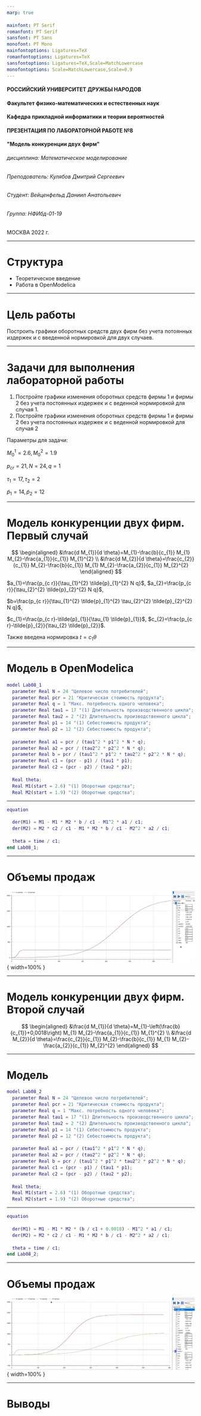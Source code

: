 ```yaml
---
marp: true

mainfont: PT Serif
romanfont: PT Serif
sansfont: PT Sans
monofont: PT Mono
mainfontoptions: Ligatures=TeX
romanfontoptions: Ligatures=TeX
sansfontoptions: Ligatures=TeX,Scale=MatchLowercase
monofontoptions: Scale=MatchLowercase,Scale=0.9
---
```


<style>
section.titleslide h6
{
    text-align: right;
}
section.titleslide
{
    text-align: center;
}
</style>

<!-- _class: titleslide -->

#### РОССИЙСКИЙ УНИВЕРСИТЕТ ДРУЖБЫ НАРОДОВ
#### Факультет физико-математических и естественных наук  
#### Кафедра прикладной информатики и теории вероятностей 
#### ПРЕЗЕНТАЦИЯ ПО ЛАБОРАТОРНОЙ РАБОТЕ №8
#### "Модель конкуренции двух фирм"

###### дисциплина: Математическое моделирование
###### Преподователь: Кулябов Дмитрий Сергеевич
###### Студент: Вейценфельд Даниил Анатольевич
###### Группа: НФИбд-01-19
МОСКВА
2022 г.

---

# **Структура**

- Теоретическое введение
- Работа в OpenModelica

---

# **Цель работы**

Построить графики оборотных средств двух фирм без учета потоянных
издержек и с введенной нормировкой для двух случаев.

---

# **Задачи для выполнения лабораторной работы**

1. Постройте графики изменения оборотных средств фирмы 1 и фирмы 2 без
учета постоянных издержек и с веденной нормировкой для случая 1.
2. Постройте графики изменения оборотных средств фирмы 1 и фирмы 2 без
учета постоянных издержек и с веденной нормировкой для случая 2

Параметры для задачи:

$M_0^1 = 2.6, M_0^2 = 1.9$

$p_{cr} = 21, N = 24, q = 1$

$\tau_1 = 17, \tau_2 = 2$

$\tilde{p}_1 = 14, \tilde{p}_2 = 12$

---

# **Модель конкуренции двух фирм. Первый случай**

$$
\begin{aligned}
&\frac{d M_{1}}{d \theta}=M_{1}-\frac{b}{c_{1}} M_{1} M_{2}-\frac{a_{1}}{c_{1}} M_{1}^{2} \\
&\frac{d M_{2}}{d \theta}=\frac{c_{2}}{c_{1}} M_{2}-\frac{b}{c_{1}} M_{1} M_{2}-\frac{a_{2}}{c_{1}} M_{2}^{2}
\end{aligned}
$$

$a_{1}=\frac{p_{c r}}{\tau_{1}^{2} \tilde{p}_{1}^{2} N q}$, $a_{2}=\frac{p_{c r}}{\tau_{2}^{2} \tilde{p}_{2}^{2} N q}$, 

$b=\frac{p_{c r}}{\tau_{1}^{2} \tilde{p}_{1}^{2} \tau_{2}^{2} \tilde{p}_{2}^{2} N q}$, 

$c_{1}=\frac{p_{c r}-\tilde{p}_{1}}{\tau_{1} \tilde{p}_{1}}$, $c_{2}=\frac{p_{c r}-\tilde{p}_{2}}{\tau_{2} \tilde{p}_{2}}$.

Также введена нормировка $t = c_1 \theta$

---

# **Модель в OpenModelica**

```m
model Lab08_1
  parameter Real N = 24 "Целевое число потребителей";
  parameter Real pcr = 21 "Критическая стоимость продукта";
  parameter Real q = 1 "Макс. потребность одного человека";
  parameter Real tau1 = 17 "(1) Длительность производственного цикла";
  parameter Real tau2 = 2 "(2) Длительность производственного цикла";
  parameter Real p1 = 14 "(1) Себестоимость продукта";
  parameter Real p2 = 12 "(2) Себестоимость продукта";

  parameter Real a1 = pcr / (tau1^2 * p1^2 * N * q);
  parameter Real a2 = pcr / (tau2^2 * p2^2 * N * q);
  parameter Real b = pcr / (tau1^2 * p1^2 * tau2^2 * p2^2 * N * q);
  parameter Real c1 = (pcr - p1) / (tau1 * p1);
  parameter Real c2 = (pcr - p2) / (tau2 * p2);
  
  Real theta;
  Real M1(start = 2.6) "(1) Оборотные средства";
  Real M2(start = 1.9) "(2) Оборотные средства";
```

---

```m
equation

  der(M1) = M1 - M1 * M2 * b / c1 - M1^2 * a1 / c1;
  der(M2) = M2 * c2 / c1 - M1 * M2 * b / c1 - M2^2 * a2 / c1;
  
  theta = time / c1;
end Lab08_1;
```

---

# **Объемы продаж**

![График оборотных средств в фирмах 1 и 2](assets/2022-04-02-17-22-08.png){ width=100% }

---

# **Модель конкуренции двух фирм. Второй случай**

$$
\begin{aligned}
&\frac{d M_{1}}{d \theta}=M_{1}-\left(\frac{b}{c_{1}}+0,0018\right) M_{1} M_{2}-\frac{a_{1}}{c_{1}} M_{1}^{2} \\
&\frac{d M_{2}}{d \theta}=\frac{c_{2}}{c_{1}} M_{2}-\frac{b}{c_{1}} M_{1} M_{2}-\frac{a_{2}}{c_{1}} M_{2}^{2}
\end{aligned}
$$

---

# **Модель**

```m
model Lab08_2
  parameter Real N = 24 "Целевое число потребителей";
  parameter Real pcr = 21 "Критическая стоимость продукта";
  parameter Real q = 1 "Макс. потребность одного человека";
  parameter Real tau1 = 17 "(1) Длительность производственного цикла";
  parameter Real tau2 = 2 "(2) Длительность производственного цикла";
  parameter Real p1 = 14 "(1) Себестоимость продукта";
  parameter Real p2 = 12 "(2) Себестоимость продукта";

  parameter Real a1 = pcr / (tau1^2 * p1^2 * N * q);
  parameter Real a2 = pcr / (tau2^2 * p2^2 * N * q);
  parameter Real b = pcr / (tau1^2 * p1^2 * tau2^2 * p2^2 * N * q);
  parameter Real c1 = (pcr - p1) / (tau1 * p1);
  parameter Real c2 = (pcr - p2) / (tau2 * p2);
  
  Real theta;
  Real M1(start = 2.6) "(1) Оборотные средства";
  Real M2(start = 1.9) "(2) Оборотные средства";
```

---

```m
equation

  der(M1) = M1 - M1 * M2 * (b / c1 + 0.0018) - M1^2 * a1 / c1;
  der(M2) = M2 * c2 / c1 - M1 * M2 * b / c1 - M2^2 * a2 / c1;
  
  theta = time / c1;
end Lab08_2;
```

---

# **Объемы продаж**

![График первого и второго случаев.](assets/2022-04-02-17-44-00.png){ width=100% }

---

# Выводы



